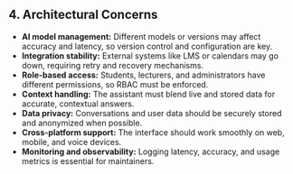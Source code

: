## 4. Architectural Concerns

- **AI model management:** Different models or versions may affect accuracy and latency, so version control and configuration are key.  
- **Integration stability:** External systems like LMS or calendars may go down, requiring retry and recovery mechanisms.  
- **Role-based access:** Students, lecturers, and administrators have different permissions, so RBAC must be enforced.  
- **Context handling:** The assistant must blend live and stored data for accurate, contextual answers.  
- **Data privacy:** Conversations and user data should be securely stored and anonymized when possible.  
- **Cross-platform support:** The interface should work smoothly on web, mobile, and voice devices.  
- **Monitoring and observability:** Logging latency, accuracy, and usage metrics is essential for maintainers.  
